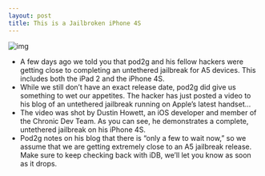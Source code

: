 ```yaml
---
layout: post
title: This is a Jailbroken iPhone 4S
---
```

![img](http://media.idownloadblog.com/wp-content/uploads/2012/01/ios-5-jailbreak.jpg)
* A few days ago we told you that pod2g and his fellow hackers were getting close to completing an untethered jailbreak for A5 devices. This includes both the iPad 2 and the iPhone 4S.
* While we still don’t have an exact release date, pod2g did give us something to wet our appetites. The hacker has just posted a video to his blog of an untethered jailbreak running on Apple’s latest handset…
* The video was shot by Dustin Howett, an iOS developer and member of the Chronic Dev Team. As you can see, he demonstrates a complete, untethered jailbreak on his iPhone 4S.
* Pod2g notes on his blog that there is “only a few to wait now,” so we assume that we are getting extremely close to an A5 jailbreak release. Make sure to keep checking back with iDB, we’ll let you know as soon as it drops.

